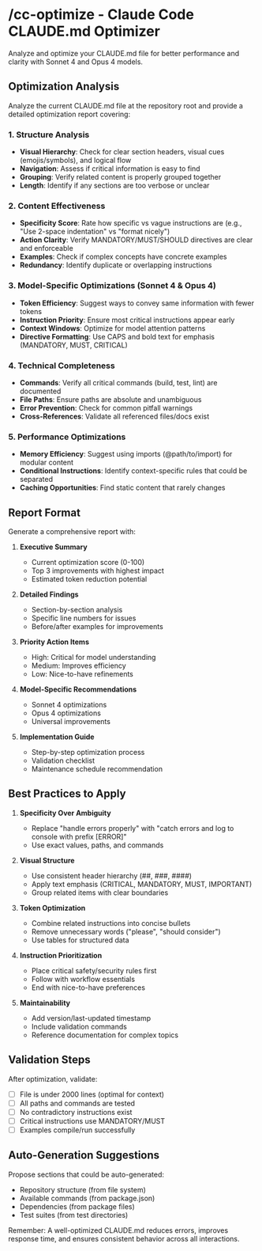# /cc-optimize - Claude Code CLAUDE.md Optimizer

Analyze and optimize your CLAUDE.md file for better performance and clarity with Sonnet 4 and Opus 4 models.

## Optimization Analysis

Analyze the current CLAUDE.md file at the repository root and provide a detailed optimization report covering:

### 1. Structure Analysis
- **Visual Hierarchy**: Check for clear section headers, visual cues (emojis/symbols), and logical flow
- **Navigation**: Assess if critical information is easy to find
- **Grouping**: Verify related content is properly grouped together
- **Length**: Identify if any sections are too verbose or unclear

### 2. Content Effectiveness
- **Specificity Score**: Rate how specific vs vague instructions are (e.g., "Use 2-space indentation" vs "format nicely")
- **Action Clarity**: Verify MANDATORY/MUST/SHOULD directives are clear and enforceable
- **Examples**: Check if complex concepts have concrete examples
- **Redundancy**: Identify duplicate or overlapping instructions

### 3. Model-Specific Optimizations (Sonnet 4 & Opus 4)
- **Token Efficiency**: Suggest ways to convey same information with fewer tokens
- **Instruction Priority**: Ensure most critical instructions appear early
- **Context Windows**: Optimize for model attention patterns
- **Directive Formatting**: Use CAPS and bold text for emphasis (MANDATORY, MUST, CRITICAL)

### 4. Technical Completeness
- **Commands**: Verify all critical commands (build, test, lint) are documented
- **File Paths**: Ensure paths are absolute and unambiguous
- **Error Prevention**: Check for common pitfall warnings
- **Cross-References**: Validate all referenced files/docs exist

### 5. Performance Optimizations
- **Memory Efficiency**: Suggest using imports (@path/to/import) for modular content
- **Conditional Instructions**: Identify context-specific rules that could be separated
- **Caching Opportunities**: Find static content that rarely changes

## Report Format

Generate a comprehensive report with:

1. **Executive Summary**
   - Current optimization score (0-100)
   - Top 3 improvements with highest impact
   - Estimated token reduction potential

2. **Detailed Findings**
   - Section-by-section analysis
   - Specific line numbers for issues
   - Before/after examples for improvements

3. **Priority Action Items**
   - High: Critical for model understanding
   - Medium: Improves efficiency
   - Low: Nice-to-have refinements

4. **Model-Specific Recommendations**
   - Sonnet 4 optimizations
   - Opus 4 optimizations
   - Universal improvements

5. **Implementation Guide**
   - Step-by-step optimization process
   - Validation checklist
   - Maintenance schedule recommendation

## Best Practices to Apply

1. **Specificity Over Ambiguity**
   - Replace "handle errors properly" with "catch errors and log to console with prefix [ERROR]"
   - Use exact values, paths, and commands

2. **Visual Structure**
   - Use consistent header hierarchy (##, ###, ####)
   - Apply text emphasis (CRITICAL, MANDATORY, MUST, IMPORTANT)
   - Group related items with clear boundaries

3. **Token Optimization**
   - Combine related instructions into concise bullets
   - Remove unnecessary words ("please", "should consider")
   - Use tables for structured data

4. **Instruction Prioritization**
   - Place critical safety/security rules first
   - Follow with workflow essentials
   - End with nice-to-have preferences

5. **Maintainability**
   - Add version/last-updated timestamp
   - Include validation commands
   - Reference documentation for complex topics

## Validation Steps

After optimization, validate:
- [ ] File is under 2000 lines (optimal for context)
- [ ] All paths and commands are tested
- [ ] No contradictory instructions exist
- [ ] Critical instructions use MANDATORY/MUST
- [ ] Examples compile/run successfully

## Auto-Generation Suggestions

Propose sections that could be auto-generated:
- Repository structure (from file system)
- Available commands (from package.json)
- Dependencies (from package files)
- Test suites (from test directories)

Remember: A well-optimized CLAUDE.md reduces errors, improves response time, and ensures consistent behavior across all interactions.